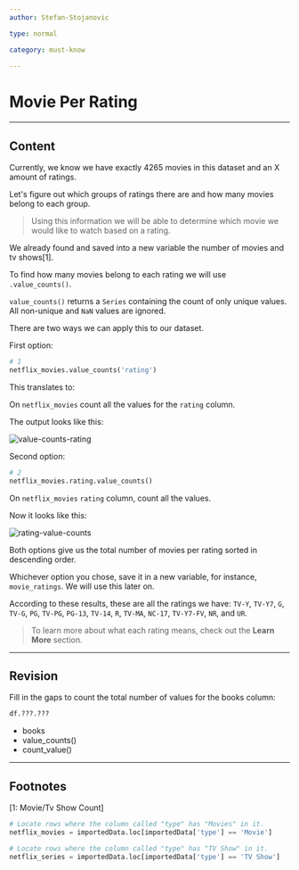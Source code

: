 ```yaml
---
author: Stefan-Stojanovic

type: normal

category: must-know
    
---
```


# Movie Per Rating

---
## Content

Currently, we know we have exactly 4265 movies in this dataset and an X amount of ratings.

Let's figure out which groups of ratings there are and how many movies belong to each group.

> Using this information we will be able to determine which movie we would like to watch based on a rating.

We already found and saved into a new variable the number of movies and tv shows[1].

To find how many movies belong to each rating we will use `.value_counts()`.

`value_counts()` returns a `Series` containing the count of only unique values. All non-unique and `NaN` values are ignored.

There are two ways we can apply this to our dataset.

First option:
```python
# 1
netflix_movies.value_counts('rating')
```

This translates to:

On `netflix_movies` count all the values for the `rating` column.

The output looks like this:

![value-counts-rating](https://img.enkipro.com/b25578827a1f43c6de372b4fb786cae8.png)

Second option:

```python
# 2
netflix_movies.rating.value_counts()
```

On `netflix_movies` `rating` column, count all the values.

Now it looks like this:

![rating-value-counts](https://img.enkipro.com/0cc70287b1a54ac2352a870d35c659a4.png)

Both options give us the total number of movies per rating sorted in descending order.

Whichever option you chose, save it in a new variable, for instance, `movie_ratings`. We will use this later on.

According to these results, these are all the ratings we have: `TV-Y`, `TV-Y7`, `G`, `TV-G`, `PG`, `TV-PG`, `PG-13`, `TV-14`, `R`, `TV-MA`, `NC-17`, `TV-Y7-FV`, `NR`, and `UR`.

> To learn more about what each rating means, check out the **Learn More** section.

---
## Revision

Fill in the gaps to count the total number of values for the books column:

```python
df.???.???
```

- books
- value_counts()
- count_value()

---
## Footnotes

[1: Movie/Tv Show Count]

```py
# Locate rows where the column called "type" has "Movies" in it.
netflix_movies = importedData.loc[importedData['type'] == 'Movie']

# Locate rows where the column called "type" has "TV Show" in it.
netflix_series = importedData.loc[importedData['type'] == 'TV Show']

```
